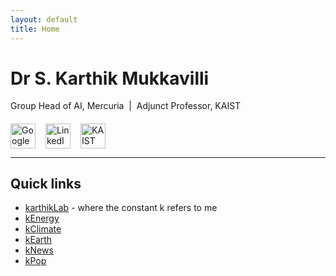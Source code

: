 ```yaml
---
layout: default
title: Home
---
```


# Dr S. Karthik Mukkavilli

Group Head of AI, Mercuria  &nbsp;|&nbsp; Adjunct Professor, KAIST

<div style="display:flex; gap:1rem; margin-top:1.2rem">
  <a href="https://scholar.google.com/citations?user=DKFiD7cAAAAJ&hl" title="Google Scholar">
    <img src="https://cdn.jsdelivr.net/gh/simple-icons/simple-icons/icons/googlescholar.svg"
         alt="Google Scholar" width="40">
  </a>
  <a href="https://www.linkedin.com/in/karthikmukkavilli" title="LinkedIn">
    <img src="https://cdn.jsdelivr.net/gh/simple-icons/simple-icons/icons/linkedin.svg"
         alt="LinkedIn" width="40">
  </a>
  <a href="https://gggs.kaist.ac.kr" title="KAIST GGGS">
    <img src="https://commons.m.wikimedia.org/wiki/File:KAIST_logo.svg"
         alt="KAIST" width="40">
  </a>
</div>

---

## Quick links

* [karthikLab](/karthikLab) - where the constant k refers to me
* [kEnergy](/kEnergy) 
* [kClimate](/kClimate) 
* [kEarth](/kEarth) 
* [kNews](/kNews)
* [kPop](/kPop)
